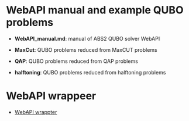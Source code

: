 # WebAPI manual and example QUBO problems

* **WebAPI_manual.md**: manual of ABS2 QUBO solver WebAPI 

* **MaxCut**: QUBO problems reduced from MaxCUT problems

* **QAP**: QUBO problems reduced from QAP problems

* **halftoning**: QUBO problems reduced from halftoning problems

# WebAPI wrappeer

* [WebAPI wrappter](https://nakanocs/ABS2_API)

